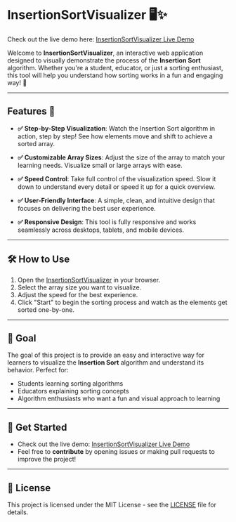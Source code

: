 # InsertionSortVisualizer 🖥️✨

Check out the live demo here: [InsertionSortVisualizer Live Demo](https://ashok0076.github.io/InsertionSortVisualizer/)

Welcome to **InsertionSortVisualizer**, an interactive web application designed to visually demonstrate the process of the **Insertion Sort** algorithm. Whether you're a student, educator, or just a sorting enthusiast, this tool will help you understand how sorting works in a fun and engaging way! 🚀

---

## Features 🌟

- **✅ Step-by-Step Visualization**: Watch the Insertion Sort algorithm in action, step by step! See how elements move and shift to achieve a sorted array.
  
- **✅ Customizable Array Sizes**: Adjust the size of the array to match your learning needs. Visualize small or large arrays with ease.
  
- **✅ Speed Control**: Take full control of the visualization speed. Slow it down to understand every detail or speed it up for a quick overview.
  
- **✅ User-Friendly Interface**: A simple, clean, and intuitive design that focuses on delivering the best user experience.
  
- **✅ Responsive Design**: This tool is fully responsive and works seamlessly across desktops, tablets, and mobile devices.

---

## 🛠️ How to Use

1. Open the [InsertionSortVisualizer](https://ashok0076.github.io/InsertionSortVisualizer/) in your browser.
2. Select the array size you want to visualize.
3. Adjust the speed for the best experience.
4. Click "Start" to begin the sorting process and watch as the elements get sorted one-by-one.

---

## 🎯 Goal

The goal of this project is to provide an easy and interactive way for learners to visualize the **Insertion Sort** algorithm and understand its behavior. Perfect for:

- Students learning sorting algorithms
- Educators explaining sorting concepts
- Algorithm enthusiasts who want a fun and visual approach to learning

---

## 🚀 Get Started

- Check out the live demo: [InsertionSortVisualizer Live Demo](https://ashok0076.github.io/InsertionSortVisualizer/)
- Feel free to **contribute** by opening issues or making pull requests to improve the project!

---

## 📄 License

This project is licensed under the MIT License - see the [LICENSE](LICENSE) file for details.
